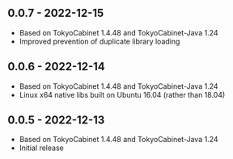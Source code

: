 ## 0.0.7 - 2022-12-15
 - Based on TokyoCabinet 1.4.48 and TokyoCabinet-Java 1.24
 - Improved prevention of duplicate library loading

## 0.0.6 - 2022-12-14
 - Based on TokyoCabinet 1.4.48 and TokyoCabinet-Java 1.24
 - Linux x64 native libs built on Ubuntu 16.04 (rather than 18.04)

## 0.0.5 - 2022-12-13
 - Based on TokyoCabinet 1.4.48 and TokyoCabinet-Java 1.24
 - Initial release
